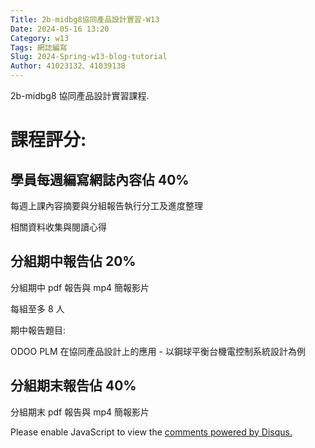 ```yaml
---
Title: 2b-midbg8協同產品設計實習-W13
Date: 2024-05-16 13:20
Category: w13
Tags: 網誌編寫
Slug: 2024-Spring-w13-blog-tutorial
Author: 41023132、41039138
---
```


2b-midbg8 協同產品設計實習課程.

<!-- PELICAN_END_SUMMARY -->

# 課程評分:
## 學員每週編寫網誌內容佔 40%
每週上課內容摘要與分組報告執行分工及進度整理

相關資料收集與閱讀心得

## 分組期中報告佔 20%
分組期中 pdf 報告與 mp4 簡報影片

每組至多 8 人

期中報告題目:

ODOO PLM 在協同產品設計上的應用 - 以鋼球平衡台機電控制系統設計為例

## 分組期末報告佔 40%
分組期末 pdf 報告與 mp4 簡報影片


<div id="disqus_thread"></div>
<script>
    /**
    *  RECOMMENDED CONFIGURATION VARIABLES: EDIT AND UNCOMMENT THE SECTION BELOW TO INSERT DYNAMIC VALUES FROM YOUR PLATFORM OR CMS.
    *  LEARN WHY DEFINING THESE VARIABLES IS IMPORTANT: https://disqus.com/admin/universalcode/#configuration-variables    */
    /*
    var disqus_config = function () {
    this.page.url = PAGE_URL;  // Replace PAGE_URL with your page's canonical URL variable
    this.page.identifier = PAGE_IDENTIFIER; // Replace PAGE_IDENTIFIER with your page's unique identifier variable
    };
    */
    (function() { // DON'T EDIT BELOW THIS LINE
    var d = document, s = d.createElement('script');
    s.src = 'https://blog-1-4.disqus.com/embed.js';
    s.setAttribute('data-timestamp', +new Date());
    (d.head || d.body).appendChild(s);
    })();
</script>
<noscript>Please enable JavaScript to view the <a href="https://disqus.com/?ref_noscript">comments powered by Disqus.</a></noscript>
